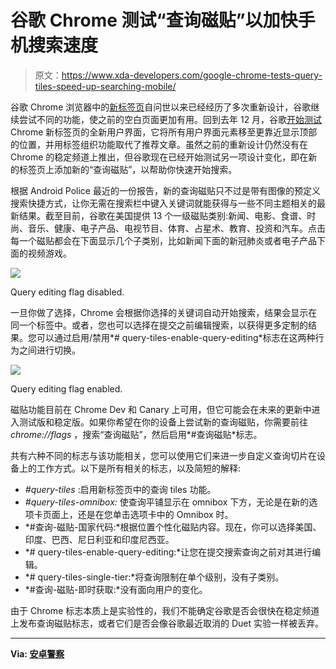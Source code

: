 # 谷歌 Chrome 测试“查询磁贴”以加快手机搜索速度

> 原文：<https://www.xda-developers.com/google-chrome-tests-query-tiles-speed-up-searching-mobile/>

谷歌 Chrome 浏览器中的[新标签页](https://www.xda-developers.com/google-chrome-new-tab-page-customize-shortcuts/)自问世以来已经经历了多次重新设计，谷歌继续尝试不同的功能，使之前的空白页面更加有用。回到去年 12 月，谷歌[开始测试](https://www.xda-developers.com/google-tests-radically-new-ui-chromes-new-tab-page/)Chrome 新标签页的全新用户界面，它将所有用户界面元素移至更靠近显示顶部的位置，并用标签组织功能取代了推荐文章。虽然之前的重新设计仍然没有在 Chrome 的稳定频道上推出，但谷歌现在已经开始测试另一项设计变化，即在新的标签页上添加新的“查询磁贴”，以帮助你快速开始搜索。

根据 Android Police 最近的一份报告，新的查询磁贴只不过是带有图像的预定义搜索快捷方式，让你无需在搜索栏中键入关键词就能获得与一些不同主题相关的最新结果。截至目前，谷歌在美国提供 13 个一级磁贴类别:新闻、电影、食谱、时尚、音乐、健康、电子产品、电视节目、体育、占星术、教育、投资和汽车。点击每一个磁贴都会在下面显示几个子类别，比如新闻下面的新冠肺炎或者电子产品下面的视频游戏。

 <picture>![](img/ffa4a8c3f649a5b27066f1bb432b2981.png)</picture> 

Query editing flag disabled.

一旦你做了选择，Chrome 会根据你选择的关键词自动开始搜索，结果会显示在同一个标签中。或者，您也可以选择在提交之前编辑搜索，以获得更多定制的结果。您可以通过启用/禁用*# query-tiles-enable-query-editing*标志在这两种行为之间进行切换。

 <picture>![](img/4f93dba9b69efec4860bf6f6b1b1fc18.png)</picture> 

Query editing flag enabled.

磁贴功能目前在 Chrome Dev 和 Canary 上可用，但它可能会在未来的更新中进入测试版和稳定版。如果你希望在你的设备上尝试新的查询磁贴，你需要前往 *chrome://flags* ，搜索“查询磁贴”，然后启用*#查询磁贴*标志。

共有六种不同的标志与该功能相关，您可以使用它们来进一步自定义查询切片在设备上的工作方式。以下是所有相关的标志，以及简短的解释:

*   *#query-tiles* :启用新标签页中的查询 tiles 功能。
*   *#query-tiles-omnibox:* 使查询平铺显示在 omnibox 下方，无论是在新的选项卡页面上，还是在您单击选项卡中的 Omnibox 时。
*   *#查询-磁贴-国家代码:*根据位置个性化磁贴内容。现在，你可以选择美国、印度、巴西、尼日利亚和印度尼西亚。
*   *# query-tiles-enable-query-editing:*让您在提交搜索查询之前对其进行编辑。
*   *# query-tiles-single-tier:*将查询限制在单个级别，没有子类别。
*   *#查询-磁贴-即时获取:*没有面向用户的变化。

由于 Chrome 标志本质上是实验性的，我们不能确定谷歌是否会很快在稳定频道上发布查询磁贴标志，或者它们是否会像谷歌最近取消的 Duet 实验一样被丢弃。

* * *

**Via: [安卓警察](https://www.androidpolice.com/2020/06/04/chrome-is-testing-query-tiles-to-help-you-start-a-quick-search-from-any-tab/)**